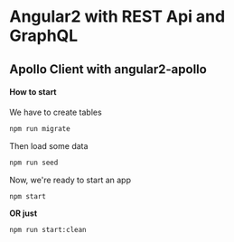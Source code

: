 # Angular2 with REST Api and GraphQL

## Apollo Client with angular2-apollo

#### How to start

We have to create tables

```bash
npm run migrate
```

Then load some data

```bash
npm run seed
```

Now, we're ready to start an app

```bash
npm start
```

**OR just**

```bash
npm run start:clean
```
